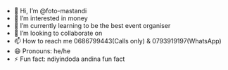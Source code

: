 - 👋 Hi, I’m @foto-mastandi
- 👀 I’m interested in money
- 🌱 I’m currently learning to be the best event organiser
- 💞️ I’m looking to collaborate on 
- 📫 How to reach me 0686799443(Calls only) & 0793919197(WhatsApp)
- 😄 Pronouns: he/he
- ⚡ Fun fact: ndiyindoda andina fun fact

<!---
foto-mastandi/foto-mastandi is a ✨ special ✨ repository because its `README.md` (this file) appears on your GitHub profile.
You can click the Preview link to take a look at your changes.
--->
